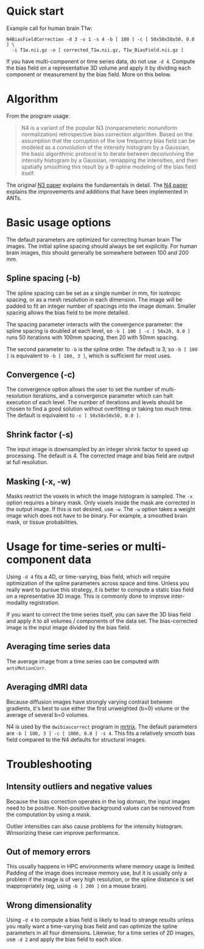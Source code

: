 # Quick start

Example call for human brain T1w:

```
N4BiasFieldCorrection -d 3 -v 1 -s 4 -b [ 180 ] -c [ 50x50x50x50, 0.0 ] \
  -i T1w.nii.gz -o [ corrected_T1w.nii.gz, T1w_BiasField.nii.gz ]
```

If you have multi-component or time series data, do not use `-d 4`. Compute the bias field on a representative 3D volume and apply it by dividing each component or measurement by the bias field. More on this below.


# Algorithm

From the program usage: 

>N4 is a variant of the popular N3 (nonparameteric nonuniform normalization) retrospective bias correction algorithm. Based on the assumption that the corruption of the low frequency bias field can be modeled as a convolution of the intensity histogram by a Gaussian, the basic algorithmic protocol is to iterate between deconvolving the intensity histogram by a Gaussian, remapping the intensities, and then spatially smoothing this result by a B-spline modeling of the bias field itself. 

The original [N3 paper](https://pubmed.ncbi.nlm.nih.gov/9617910/) explains the fundamentals in detail. The [N4 paper](https://pubmed.ncbi.nlm.nih.gov/20378467/) explains the improvements and additions that have been implemented in ANTs.


# Basic usage options

The default parameters are optimized for correcting human brain T1w images. The initial spline spacing should always be set explicitly. For human brain images, this should generally be somewhere between 100 and 200 mm.


## Spline spacing (-b)

The spline spacing can be set as a single number in mm, for isotropic spacing, or as a mesh resolution in each dimension. The image will be padded to fit an integer number of spacings into the image domain. Smaller spacing allows the bias field to be more detailed. 

The spacing parameter interacts with the convergence parameter: the spline spacing is doubled at each level, so `-b [ 100 ] -c [ 50x20, 0.0 ]` runs 50 iterations with 100mm spacing, then 20 with 50mm spacing.

The second parameter to `-b` is the spline order. The default is 3, so `-b [ 180 ]` is equivalent to `-b [ 180, 3 ]`, which is sufficient for most uses.



## Convergence (-c)

The convergence option allows the user to set the number of multi-resolution iterations, and a convergence parameter which can halt execution of each level. The number of iterations and levels should be chosen to find a good solution without overfitting or taking too much time. The default is equivalent to `-c [ 50x50x50x50, 0.0 ]`.


## Shrink factor (-s)

The input image is downsampled by an integer shrink factor to speed up processing. The default is 4. The corrected image and bias field are output at full resolution.


## Masking (-x, -w)

Masks restrict the voxels in which the image histogram is sampled. The `-x` option requires a binary mask. Only voxels inside the mask are corrected in the output image. If this is not desired, use `-w`. The `-w` option takes a weight image which does not have to be binary. For example, a smoothed brain mask, or tissue probabilities.


# Usage for time-series or multi-component data

Using `-d 4` fits a 4D, or time-varying, bias field, which will require optimization of the spline parameters across space and time. Unless you really want to pursue this strategy, it is better to compute a static bias field on a representative 3D image. This is commonly done to improve inter-modality registration.

If you want to correct the time series itself, you can save the 3D bias field and apply it to all volumes / components of the data set. The bias-corrected image is the input image divided by the bias field.


## Averaging time series data

The average image from a time series can be computed with `antsMotionCorr`.


## Averaging dMRI data

Because diffusion images have strongly varying contrast between gradients, it's best to use either the first unweighted (b=0) volume or the average of several b=0 volumes.

N4 is used by the `dwibiascorrect` program in [mrtrix](https://mrtrix.readthedocs.io/en/latest/reference/commands/dwibiascorrect.html). The default parameters are `-b [ 100, 3 ] -c [ 1000, 0.0 ] -s 4`. This fits a relatively smooth bias field compared to the N4 defaults for structural images.


# Troubleshooting

## Intensity outliers and negative values

Because the bias correction operates in the log domain, the input images need to be positive. Non-positive background values can be removed from the computation by using a mask. 

Outlier intensities can also cause problems for the intensity histogram. Winsorizing these can improve performance.


## Out of memory errors

This usually happens in HPC environments where memory usage is limited. Padding of the image does increase memory use, but it is usually only a problem if the image is of very high resolution, or the spline distance is set inappropriately (eg, using `-b [ 200 ]` on a mouse brain).


## Wrong dimensionality

Using `-d 4` to compute a bias field is likely to lead to strange results unless you really want a time-varying bias field and can optimize the spline parameters in all four dimensions. Likewise, for a time series of 2D images, use `-d 2` and apply the bias field to each slice.